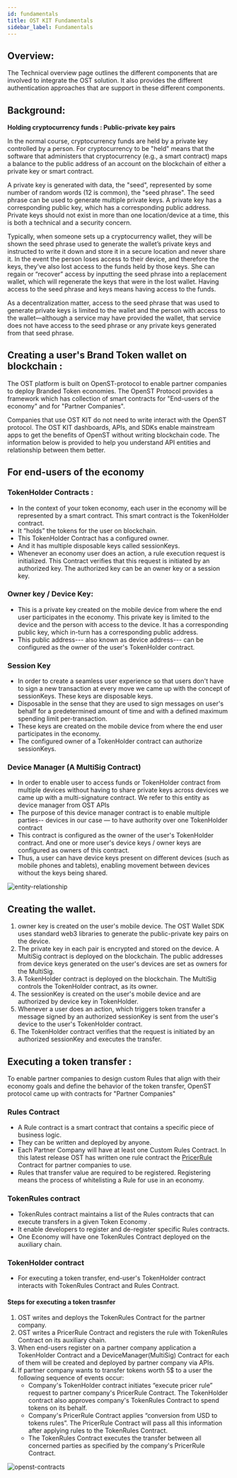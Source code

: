 ```yaml
---
id: fundamentals
title: OST KIT Fundamentals
sidebar_label: Fundamentals
---
```


## Overview:
The Technical overview page outlines the different components that are involved to integrate the OST solution. It also provides the different authentication approaches that are support in these different components.

## Background:

**Holding cryptocurrency funds : Public-private key pairs**

In the normal course, cryptocurrency funds are held by a private key controlled by a person. For cryptocurrency to be "held" means that the software that administers that cryptocurrency (e.g., a smart contract) maps a balance to the public address of an account on the blockchain of either a private key or smart contract.

A private key is generated with data, the "seed", represented by some number of random words (12 is common), the "seed phrase". The seed phrase can be used to generate multiple private keys.  A private key has a corresponding public key, which has a corresponding public address. Private keys should not exist in more than one location/device at a time, this is both a technical and a security concern.

Typically, when someone sets up a cryptocurrency wallet, they will be shown the seed phrase used to generate the wallet’s private keys and instructed to write it down and store it in a secure location and never share it. In the event the person loses access to their device, and therefore the keys, they've also lost access to the funds held by those keys. She can regain or “recover” access by inputting the seed phrase into a replacement wallet, which will regenerate the keys that were in the lost wallet. Having access to the seed phrase and keys means having access to the funds. 

As a decentralization matter, access to the seed phrase that was used to generate private keys is limited to the wallet and the person with access to the wallet—although a service may have provided the wallet, that service does not have access to the seed phrase or any private keys generated from that seed phrase.

## Creating a user's Brand Token wallet on blockchain :

The OST platform is built on OpenST-protocol to enable partner companies to deploy Branded Token economies. The OpenST Protocol provides a framework which has collection of smart contracts for "End-users of the economy" and for "Partner Companies". 

Companies that use OST KIT do not need to write interact with the OpenST protocol. The OST KIT dashboards, APIs, and SDKs enable mainstream apps to get the benefits of OpenST without writing blockchain code. The information below is provided to help you understand API entities and relationship between them better.

## For end-users of the economy

### TokenHolder Contracts :
* In the context of your token economy, each user in the economy will be represented by a smart contract. This smart contract is the TokenHolder contract.
* It “holds” the tokens for the user on blockchain. 
* This TokenHolder Contract has a configured owner. 
* And it has multiple disposable keys called sessionKeys. 
* Whenever an economy user does an action, a rule execution request is initialized. This Contract verifies that this request is initiated by an authorized key. The authorized key can be an owner key or a session key.

### Owner key / Device Key:
* This is a private key created on the mobile device from where the end user participates in the economy. This private key is limited to the device and the person with access to the device. It has a corresponding public key, which in-turn has a corresponding public address.
* This public address--- also known as device address--- can be configured as the owner of the user's TokenHolder contract. 

### Session Key
* In order to create a seamless user experience so that users don't have to sign a new transaction at every move we came up with the concept of sessionKeys. These keys are disposable keys.
* Disposable in the sense that they are used to sign messages on user's behalf for a predetermined amount of time and with a defined maximum spending limit per-transaction.
* These keys are created on the mobile device from where the end user participates in the economy. 
* The configured owner of a TokenHolder contract can authorize sessionKeys.

### Device Manager (A MultiSig Contract)

* In order to enable user to access funds or TokenHolder contract  from multiple devices without having to share private keys across devices we came up with a multi-signature contract. We refer to this entity as device manager from OST APIs
* The purpose of this device manager contract is to enable multiple parties-- devices in our case — to have authority over one TokenHolder contract
* This contract is configured as the owner of the user's TokenHolder contract.  And one or more user's device keys / owner keys are configured as owners of this contract.
* Thus, a user can have device keys present on different devices (such as mobile phones and tablets), enabling movement between devices without the keys being shared. 


![entity-relationship](/kit/docs/assets/entity-relationship.png)




## Creating the wallet.
1. owner key is created on the user's mobile device. The OST Wallet SDK uses standard web3 libraries to generate the public-private key pairs on the device. 
2. The private key in each pair is encrypted and stored on the device.
A MultiSig contract is deployed on the blockchain. The public addresses from device keys generated on the user's devices are set as owners for the MultiSig.
3. A TokenHolder contract is deployed on the blockchain. The MultiSig controls the TokenHolder contract, as its owner.
4. The sessionKey is created on the user's mobile device and are authorized by device key in TokenHolder.
5. Whenever a user does an action, which triggers token transfer a message signed by an authorized sessionKey is sent from the user's device to the user's TokenHolder contract.  
6. The TokenHolder contract verifies that the request is initiated by an authorized sessionKey and executes the transfer.


## Executing a token transfer : 
To enable partner companies to design custom Rules that align with their economy goals and define the behavior of the token transfer, OpenST protocol came up with contracts for "Partner Companies"

### Rules Contract
* A Rule contract is a smart contract that contains a specific piece of business logic.
* They can be written and deployed by anyone.
* Each Partner Company will have at least one Custom Rules Contract. In this latest release OST has written one rule contract the [PricerRule](https://github.com/OpenSTFoundation/openst-contracts/blob/develop/contracts/rules/PricerRule.sol) Contract  for partner companies to use. 
* Rules that transfer value are required to be registered. Registering means the process of whitelisting a Rule for use in an economy. 


### TokenRules contract
* TokenRules contract maintains a list of the Rules contracts that can execute transfers in a given Token Economy .
* It enable developers to register and de-register specific Rules contracts.
* One Economy will have one TokenRules Contract deployed on the auxiliary chain.


### TokenHolder contract
* For executing a token transfer, end-user's TokenHolder contract interacts with TokenRules Contract and Rules Contract.



#### Steps for executing a token trasnfer
1. OST writes and deploys the TokenRules Contract for the partner company.
2. OST writes a PricerRule Contract and registers the rule with TokenRules Contract on its auxiliary chain.
3. When end-users register on a partner company application a TokenHolder Contract and a DeviceManager(MultiSig) Contract for each of them will be created and deployed by partner company via APIs.
4. If partner company wants to transfer tokens worth 5$ to a user the following sequence of events occur:
	* Company's TokenHolder contract initiates “execute pricer rule” request to partner company's  PricerRule Contract. The TokenHolder contract also approves company's TokenRules Contract to spend tokens on its behalf.
	* Company's PricerRule Contract applies “conversion from USD to tokens rules”.   The PricerRule Contract will pass all this information after applying rules to the TokenRules Contract.
	* The TokenRules Contract executes the transfer between all concerned parties as specified by the company's PricerRule Contract.


![openst-contracts](/kit/docs/assets/openst-contracts.png)
